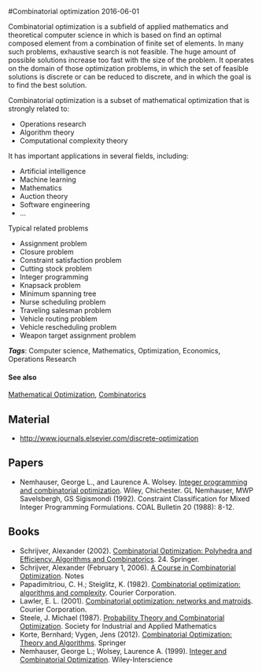 
#Combinatorial optimization
2016-06-01

Combinatorial optimization is a subfield of applied mathematics and theoretical computer science in which is based on find an optimal composed element from a combination of finite set of elements. In many such problems, exhaustive search is not feasible. The huge amount of possible solutions increase too fast with the size of the problem. It operates on the domain of those optimization problems, in which the set of feasible solutions is discrete or can be reduced to discrete, and in which the goal is to find the best solution. 

Combinatorial optimization is a subset of mathematical optimization that is strongly related to:
* Operations research
* Algorithm theory
* Computational complexity theory

It has important applications in several fields, including:
* Artificial intelligence
* Machine learning
* Mathematics
* Auction theory
* Software engineering
* ...

Typical related problems
* Assignment problem
* Closure problem
* Constraint satisfaction problem
* Cutting stock problem
* Integer programming
* Knapsack problem
* Minimum spanning tree
* Nurse scheduling problem
* Traveling salesman problem
* Vehicle routing problem
* Vehicle rescheduling problem
* Weapon target assignment problem

***Tags***: Computer science, Mathematics, Optimization, Economics, Operations Research

#### See also
[Mathematical Optimization](/mathematical_optimization), [Combinatorics](/combinatorics)
## Material
* http://www.journals.elsevier.com/discrete-optimization

## Papers
* Nemhauser, George L., and Laurence A. Wolsey. [Integer programming and combinatorial optimization](https://www.researchgate.net/profile/George_Nemhauser/publication/230596114_The_Scope_of_Integer_and_Combinatorial_Optimization/links/53d6964a0cf2f57be98eb884.pdf). Wiley, Chichester. GL Nemhauser, MWP Savelsbergh, GS Sigismondi (1992). Constraint Classification for Mixed Integer Programming Formulations. COAL Bulletin 20 (1988): 8-12.

## Books
* Schrijver, Alexander (2002). [Combinatorial Optimization: Polyhedra and Efficiency. Algorithms and Combinatorics](https://www.goodreads.com/book/show/1186653.Combinatorial_Optimization).  24. Springer.
* Schrijver, Alexander (February 1, 2006). [A Course in Combinatorial Optimization](http://homepages.cwi.nl/~lex/files/dict.pdf). Notes
* Papadimitriou, C. H.; Steiglitz, K. (1982). [Combinatorial optimization: algorithms and complexity](https://www.goodreads.com/book/show/138564.Combinatorial_Optimization). Courier Corporation.
* Lawler, E. L. (2001). [Combinatorial optimization: networks and matroids](https://www.goodreads.com/book/show/152453.Combinatorial_Optimization). Courier Corporation.
* Steele, J. Michael (1987). [Probability Theory and Combinatorial Optimization](https://www.goodreads.com/book/show/3620672-probability-theory-and-combinatorial-optimization). Society for Industrial and Applied Mathematics
* Korte, Bernhard; Vygen, Jens (2012). [Combinatorial Optimization: Theory and Algorithms](https://www.goodreads.com/book/show/13106740-combinatorial-optimization). Springer
* Nemhauser, George L.; Wolsey, Laurence A. (1999). [Integer and Combinatorial Optimization](https://www.goodreads.com/book/show/322034.Integer_and_Combinatorial_Optimization). Wiley-Interscience


